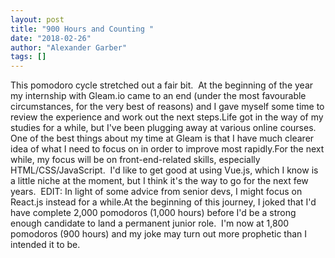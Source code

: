 ```yaml
---
layout: post
title: "900 Hours and Counting "
date: "2018-02-26"
author: "Alexander Garber"
tags: []
---
```


This pomodoro cycle stretched out a fair bit.  At the beginning of the year my internship with Gleam.io came to an end (under the most favourable circumstances, for the very best of reasons) and I gave myself some time to review the experience and work out the next steps.Life got in the way of my studies for a while, but I've been plugging away at various online courses.  One of the best things about my time at Gleam is that I have much clearer idea of what I need to focus on in order to improve most rapidly.For the next while, my focus will be on front-end-related skills, especially HTML/CSS/JavaScript.  I'd like to get good at using Vue.js, which I know is a little niche at the moment, but I think it's the way to go for the next few years.  EDIT: In light of some advice from senior devs, I might focus on React.js instead for a while.At the beginning of this journey, I joked that I'd have complete 2,000 pomodoros (1,000 hours) before I'd be a strong enough candidate to land a permanent junior role.  I'm now at 1,800 pomodoros (900 hours) and my joke may turn out more prophetic than I intended it to be.